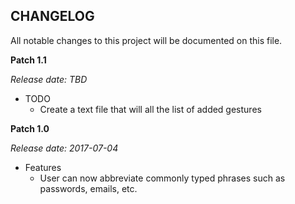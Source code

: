 CHANGELOG
---------
All notable changes to this project will be documented on this file.

**Patch 1.1**

_Release date: TBD_

* TODO
    * Create a text file that will all the list of added gestures


**Patch 1.0**

_Release date: 2017-07-04_

* Features
    * User can now abbreviate commonly typed phrases such as passwords, emails, etc.
